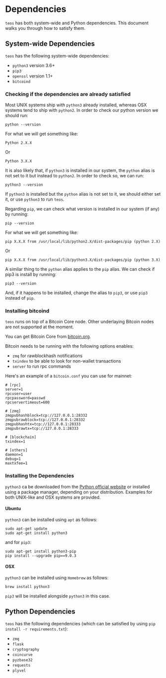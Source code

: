 # Dependencies

`teos` has both system-wide and Python dependencies. This document walks you through how to satisfy them.

## System-wide Dependencies

`teos` has the following system-wide dependencies:

- `python3` version 3.6+
- `pip3`
- `openssl` version 1.1+
- `bitcoind`

### Checking if the dependencies are already satisfied

Most UNIX systems ship with `python3` already installed, whereas OSX systems tend to ship with `python2`. In order to check our python version we should run:

	python --version

For what we will get something like:

	Python 2.X.X
	
Or
	
	Python 3.X.X
	
It is also likely that, if `python3` is installed in our system, the `python` alias is not set to it but instead to `python2`. In order to check so, we can run:

	python3 --version

If `python3` is installed but the `python` alias is not set to it, we should either set it, or use `python3` to run `teos`.

Regarding `pip`, we can check what version is installed in our system (if any) by running:

	pip --version

For what we will get something like:

	pip X.X.X from /usr/local/lib/python2.X/dist-packages/pip (python 2.X)
	
Or

	pip X.X.X from /usr/local/lib/python3.X/dist-packages/pip (python 3.X)

A similar thing to the `python` alias applies to the `pip` alias. We can check if pip3 is install by running:

	pip3 --version
	
And, if it happens to be installed, change the alias to `pip3`, or use `pip3` instead of `pip`.

### Installing bitcoind

`teos` runs on top of a Bitcoin Core node. Other underlaying Bitcoin nodes are not supported at the moment. 

You can get Bitcoin Core from [bitcoin.org](https://bitcoin.org/en/download).

Bitcoin needs to be running with the following options enables:

- `zmq` for rawblockhash notifications
- `txindex` to be able to look for non-wallet transactions
- `server` to run rpc commands

Here's an example of a `bitcoin.conf` you can use for mainnet:

```
# [rpc]
server=1
rpcuser=user
rpcpassword=passwd
rpcservertimeout=600

# [zmq]
zmqpubhashblock=tcp://127.0.0.1:28332
zmqpubrawblock=tcp://127.0.0.1:28332
zmqpubhashtx=tcp://127.0.0.1:28333
zmqpubrawtx=tcp://127.0.0.1:28333

# [blockchain]
txindex=1

# [others]
daemon=1
debug=1
maxtxfee=1
```

### Installing the Dependencies

`python3` ca be downloaded from the [Python official website](https://www.python.org/downloads/) or installed using a package manager, depending on your distribution. Examples for both UNIX-like and OSX systems are provided.

#### Ubuntu

`python3` can be installed using `apt` as follows:

	sudo apt-get update
	sudo apt-get install python3
	
and for `pip3`:

	sudo apt-get install python3-pip
	pip install --upgrade pip==9.0.3
	
#### OSX

`python3` can be installed using `Homebrew` as follows:
	
	brew install python3

`pip3` will be installed alongside `python3` in this case.

## Python Dependencies

`teos` has the following dependencies (which can be satisfied by using `pip install -r requirements.txt`):

- `zmq`
- `flask`
- `cryptography`
- `coincurve`
- `pyzbase32`
- `requests`
- `plyvel`

